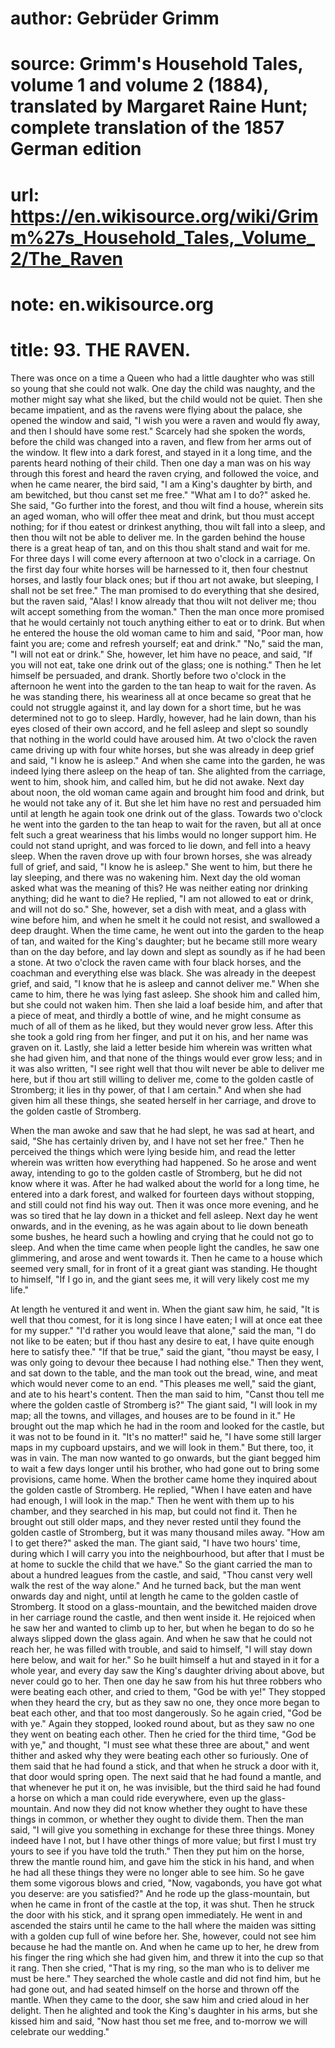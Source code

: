 # author: Gebrüder Grimm
# source: Grimm's Household Tales, volume 1 and volume 2 (1884), translated by Margaret Raine Hunt; complete translation of the 1857 German edition
# url: https://en.wikisource.org/wiki/Grimm%27s_Household_Tales,_Volume_2/The_Raven
# note: en.wikisource.org
# title: 93. THE RAVEN. 

There was once on a time a Queen who had a little daughter who was still so young that she could not walk. One day the child was naughty, and the mother might say what she liked, but the child would not be quiet. Then she became impatient, and as the ravens were flying about the palace, she opened the window and said, "I wish you were a raven and would fly away, and then I should have some rest." Scarcely had she spoken the words, before the child was changed into a raven, and flew from her arms out of the window. It flew into a dark forest, and stayed in it a long time, and the parents heard nothing of their child. Then one day a man was on his way through this forest and heard the raven crying, and followed the voice, and when he came nearer, the bird said, "I am a King's daughter by birth, and am bewitched, but thou canst set me free." "What am I to do?" asked he. She said, "Go further into the forest, and thou wilt find a house, wherein sits an aged woman, who will offer thee meat and drink, but thou must accept nothing; for if thou eatest or drinkest anything, thou wilt fall into a sleep, and then thou wilt not be able to deliver me. In the garden behind the house there is a great heap of tan, and on this thou shalt stand and wait for me. For three days I will come every afternoon at two o'clock in a carriage. On the first day four white horses will be harnessed to it, then four chestnut horses, and lastly four black ones; but if thou art not awake, but sleeping, I shall not be set free." The man promised to do everything that she desired, but the raven said, "Alas! I know already that thou wilt not deliver me; thou wilt accept something from the woman." Then the man once more promised that he would certainly not touch anything ​either to eat or to drink. But when he entered the house the old woman came to him and said, "Poor man, how faint you are; come and refresh yourself; eat and drink." "No," said the man, "I will not eat or drink." She, however, let him have no peace, and said, "If you will not eat, take one drink out of the glass; one is nothing." Then he let himself be persuaded, and drank. Shortly before two o'clock in the afternoon he went into the garden to the tan heap to wait for the raven. As he was standing there, his weariness all at once became so great that he could not struggle against it, and lay down for a short time, but he was determined not to go to sleep. Hardly, however, had he lain down, than his eyes closed of their own accord, and he fell asleep and slept so soundly that nothing in the world could have aroused him. At two o'clock the raven came driving up with four white horses, but she was already in deep grief and said, "I know he is asleep." And when she came into the garden, he was indeed lying there asleep on the heap of tan. She alighted from the carriage, went to him, shook him, and called him, but he did not awake. Next day about noon, the old woman came again and brought him food and drink, but he would not take any of it. But she let him have no rest and persuaded him until at length he again took one drink out of the glass. Towards two o'clock he went into the garden to the tan heap to wait for the raven, but all at once felt such a great weariness that his limbs would no longer support him. He could not stand upright, and was forced to lie down, and fell into a heavy sleep. When the raven drove up with four brown horses, she was already full of grief, and said, "I know he is asleep." She went to him, but there he lay sleeping, and there was no wakening him. Next day the old woman asked what was the meaning of this? He was neither eating nor drinking anything; did he want to die? He replied, "I am not allowed to eat or drink, and will not do so." She, however, set a dish with meat, and a glass with wine before him, and when he smelt it he could not resist, and swallowed a deep draught. When the time came, he went out into the garden to the heap of tan, and waited for the King's daughter; but he became still more ​weary than on the day before, and lay down and slept as soundly as if he had been a stone. At two o'clock the raven came with four black horses, and the coachman and everything else was black. She was already in the deepest grief, and said, "I know that he is asleep and cannot deliver me." When she came to him, there he was lying fast asleep. She shook him and called him, but she could not waken him. Then she laid a loaf beside him, and after that a piece of meat, and thirdly a bottle of wine, and he might consume as much of all of them as he liked, but they would never grow less. After this she took a gold ring from her finger, and put it on his, and her name was graven on it. Lastly, she laid a letter beside him wherein was written what she had given him, and that none of the things would ever grow less; and in it was also written, "I see right well that thou wilt never be able to deliver me here, but if thou art still willing to deliver me, come to the golden castle of Stromberg; it lies in thy power, of that I am certain." And when she had given him all these things, she seated herself in her carriage, and drove to the golden castle of Stromberg. 

When the man awoke and saw that he had slept, he was sad at heart, and said, "She has certainly driven by, and I have not set her free." Then he perceived the things which were lying beside him, and read the letter wherein was written how everything had happened. So he arose and went away, intending to go to the golden castle of Stromberg, but he did not know where it was. After he had walked about the world for a long time, he entered into a dark forest, and walked for fourteen days without stopping, and still could not find his way out. Then it was once more evening, and he was so tired that he lay down in a thicket and fell asleep. Next day he went onwards, and in the evening, as he was again about to lie down beneath some bushes, he heard such a howling and crying that he could not go to sleep. And when the time came when people light the candles, he saw one glimmering, and arose and went towards it. Then he came to a house which seemed very small, for in front of it a great giant was standing. He thought to himself, ​"If I go in, and the giant sees me, it will very likely cost me my life." 

At length he ventured it and went in. When the giant saw him, he said, "It is well that thou comest, for it is long since I have eaten; I will at once eat thee for my supper." "I'd rather you would leave that alone," said the man, "I do not like to be eaten; but if thou hast any desire to eat, I have quite enough here to satisfy thee." "If that be true," said the giant, "thou mayst be easy, I was only going to devour thee because I had nothing else." Then they went, and sat down to the table, and the man took out the bread, wine, and meat which would never come to an end. "This pleases me well," said the giant, and ate to his heart's content. Then the man said to him, "Canst thou tell me where the golden castle of Stromberg is?" The giant said, "I will look in my map; all the towns, and villages, and houses are to be found in it." He brought out the map which he had in the room and looked for the castle, but it was not to be found in it. "It's no matter!" said he, "I have some still larger maps in my cupboard upstairs, and we will look in them." But there, too, it was in vain. The man now wanted to go onwards, but the giant begged him to wait a few days longer until his brother, who had gone out to bring some provisions, came home. When the brother came home they inquired about the golden castle of Stromberg. He replied, "When I have eaten and have had enough, I will look in the map." Then he went with them up to his chamber, and they searched in his map, but could not find it. Then he brought out still older maps, and they never rested until they found the golden castle of Stromberg, but it was many thousand miles away. "How am I to get there?" asked the man. The giant said, "I have two hours' time, during which I will carry you into the neighbourhood, but after that I must be at home to suckle the child that we have." So the giant carried the man to about a hundred leagues from the castle, and said, "Thou canst very well walk the rest of the way alone." And he turned back, but the man went onwards day and night, until at length he came to the golden castle of Stromberg. It stood on a ​glass-mountain, and the bewitched maiden drove in her carriage round the castle, and then went inside it. He rejoiced when he saw her and wanted to climb up to her, but when he began to do so he always slipped down the glass again. And when he saw that he could not reach her, he was filled with trouble, and said to himself, "I will stay down here below, and wait for her." So he built himself a hut and stayed in it for a whole year, and every day saw the King's daughter driving about above, but never could go to her. Then one day he saw from his hut three robbers who were beating each other, and cried to them, "God be with ye!" They stopped when they heard the cry, but as they saw no one, they once more began to beat each other, and that too most dangerously. So he again cried, "God be with ye." Again they stopped, looked round about, but as they saw no one they went on beating each other. Then he cried for the third time, "God be with ye," and thought, "I must see what these three are about," and went thither and asked why they were beating each other so furiously. One of them said that he had found a stick, and that when he struck a door with it, that door would spring open. The next said that he had found a mantle, and that whenever he put it on, he was invisible, but the third said he had found a horse on which a man could ride everywhere, even up the glass-mountain. And now they did not know whether they ought to have these things in common, or whether they ought to divide them. Then the man said, "I will give you something in exchange for these three things. Money indeed have I not, but I have other things of more value; but first I must try yours to see if you have told the truth." Then they put him on the horse, threw the mantle round him, and gave him the stick in his hand, and when he had all these things they were no longer able to see him. So he gave them some vigorous blows and cried, "Now, vagabonds, you have got what you deserve: are you satisfied?" And he rode up the glass-mountain, but when he came in front of the castle at the top, it was shut. Then he struck the door with his stick, and it sprang open immediately. He went in and ascended the stairs until he came to the hall where the maiden was sitting ​with a golden cup full of wine before her. She, however, could not see him because he had the mantle on. And when he came up to her, he drew from his finger the ring which she had given him, and threw it into the cup so that it rang. Then she cried, "That is my ring, so the man who is to deliver me must be here." They searched the whole castle and did not find him, but he had gone out, and had seated himself on the horse and thrown off the mantle. When they came to the door, she saw him and cried aloud in her delight. Then he alighted and took the King's daughter in his arms, but she kissed him and said, "Now hast thou set me free, and to-morrow we will celebrate our wedding." 

